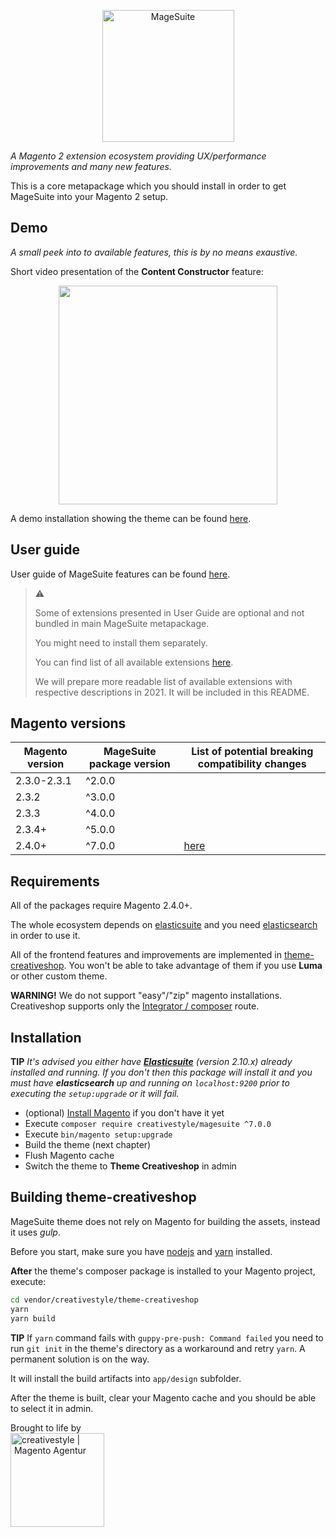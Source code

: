 <p align="center">
  <img alt="MageSuite" width="211" src="https://avatars1.githubusercontent.com/u/42670934?s=350&v=4">
</p>

_A Magento 2 extension ecosystem providing UX/performance improvements and many new features._

This is a core metapackage which you should install in order to get MageSuite into your
Magento 2 setup.

## Demo

_A small peek into to available features, this is by no means exaustive._ 

Short video presentation of the __Content Constructor__ feature:

<p align="center">
	<a href="https://vimeo.com/229095695">
  		<img width="350" src="https://i.vimeocdn.com/video/625378407.webp?mw=960&mh=540">
  	</a>
</p>

A demo installation showing the theme can be found [here](https://demo.creativeshop.io).

## User guide

User guide of MageSuite features can be found [here](https://creativestyle.atlassian.net/wiki/spaces/MGS/overview).

> :warning: 
>
> Some of extensions presented in User Guide are optional and not bundled in main MageSuite metapackage. 
>
> You might need to install them separately. 
> 
> You can find list of all available extensions [here](https://packagist.org/packages/creativestyle/magesuite?query=creativestyle%2Fmagesuite).
>
> We will prepare more readable list of available extensions with respective descriptions in 2021. It will be included in this README.

## Magento versions

| Magento version | MageSuite package version |List of potential breaking compatibility changes|
|-----------------|---------------------------|---------------------------|
| 2.3.0-2.3.1     | ^2.0.0                    ||
| 2.3.2           | ^3.0.0                    ||
| 2.3.3           | ^4.0.0                    ||
| 2.3.4+           | ^5.0.0                    ||
| 2.4.0+           | ^7.0.0                    |[here](docs/breaking_compatibility_5_to_7.md)|

## Requirements

All of the packages require Magento 2.4.0+.

The whole ecosystem depends on [elasticsuite](http://elasticsuite.io/) and you need 
[elasticsearch](https://www.elastic.co/products/elasticsearch) in order to use it.

All of the frontend features and improvements are implemented in 
[theme-creativeshop](https://github.com/magesuite/theme-creativeshop). 
You won't be able to take advantage of them if you use __Luma__ or other custom theme.

__WARNING!__ We do not support "easy"/"zip" magento installations. Creativeshop supports
only the [Integrator / composer](https://devdocs.magento.com/guides/v2.2/install-gde/prereq/integrator_install.html)
route.

## Installation

__TIP__ *It's advised you either have __[Elasticsuite](https://github.com/Smile-SA/elasticsuite/wiki/GettingStarted)__
(version 2.10.x) already installed and running. If you don't then this package will install it and you must have 
__elasticsearch__ up and running on `localhost:9200` prior to executing the `setup:upgrade` or it will fail.*

* (optional) [Install Magento](https://devdocs.magento.com/guides/v2.2/install-gde/prereq/integrator_install.html) if you don't have it yet 
* Execute `composer require creativestyle/magesuite ^7.0.0`
* Execute `bin/magento setup:upgrade`
* Build the theme (next chapter)
* Flush Magento cache
* Switch the theme to __Theme Creativeshop__ in admin

## Building theme-creativeshop

MageSuite theme does not rely on Magento for building the assets, instead it uses *gulp*.

Before you start, make sure you have [nodejs](https://nodejs.org/en/) and 
[yarn](https://yarnpkg.com/lang/en/) installed.

__After__ the theme's composer package is installed to your Magento project, execute:

```bash
cd vendor/creativestyle/theme-creativeshop
yarn
yarn build
```

__TIP__ If `yarn` command fails with `guppy-pre-push: Command failed` you need to run `git init` in the theme's 
directory as a workaround and retry `yarn`. A permanent solution is on the way.

It will install the build artifacts into `app/design` subfolder.

After the theme is built, clear your Magento cache and you should be able to select it in admin.

Brought to life by<br/>
<a href="https://creativestyle.de/magento">
	<img src="https://info.creativestyle.de/hubfs/creativestyle/creativestyle-logo-150.png" width="150" alt="creativestyle | Magento Agentur" title="creativestyle | Magento Agentur"/>
</a>
